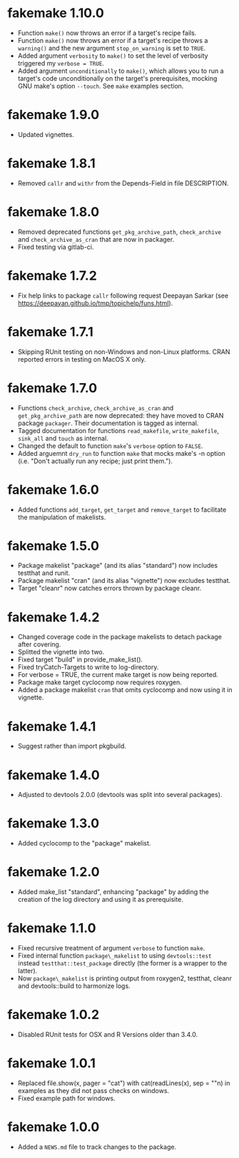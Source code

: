 # fakemake 1.10.0

* Function `make()` now throws an error if a target's recipe fails.
* Function `make()` now throws an error if a target's recipe throws a
  `warning()` and the new argument `stop_on_warning` is set to `TRUE`.
* Added argument `verbosity` to `make()` to set the level of verbosity triggered
  my `verbose = TRUE`. 
* Added argument `unconditionally` to `make()`, which allows you to run a
  target's code unconditionally on the target's prerequisites, mocking GNU
  make's option `--touch`. See `make` examples section.

# fakemake 1.9.0

* Updated vignettes.

# fakemake 1.8.1

* Removed `callr` and `withr` from the Depends-Field in file DESCRIPTION.

# fakemake 1.8.0

* Removed deprecated functions `get_pkg_archive_path`,
    `check_archive` and `check_archive_as_cran` that are now in packager. 
* Fixed testing via gitlab-ci.

# fakemake 1.7.2

* Fix help links to package `callr` following request
  Deepayan Sarkar (see https://deepayan.github.io/tmp/topichelp/funs.html).

# fakemake 1.7.1

* Skipping RUnit testing on non-Windows and non-Linux platforms.
  CRAN reported errors in testing on MacOS X only.

# fakemake 1.7.0

* Functions `check_archive`, `check_archive_as_cran` and `get_pkg_archive_path`
  are now deprecated: they have moved to CRAN package `packager`. Their
  documentation is tagged as internal.
* Tagged documentation for functions `read_makefile`, `write_makefile`,
  `sink_all` and `touch` as internal.
* Changed the default to function `make`'s `verbose` option to `FALSE`.
* Added arguemnt `dry_run` to function `make` that mocks make's -n option 
  (i.e. "Don't actually run any recipe; just print them.").

# fakemake 1.6.0

* Added  functions `add_target`, `get_target` and `remove_target` to facilitate
  the manipulation of makelists.

# fakemake 1.5.0

* Package makelist "package" (and its alias "standard") now includes testthat 
  and runit.
* Package makelist "cran" (and its alias "vignette") now excludes testthat.
* Target "cleanr" now catches errors thrown by package cleanr.

# fakemake 1.4.2

* Changed coverage code in the package makelists to detach package after
  covering.
* Splitted the vignette into two.
* Fixed target "build" in provide\_make\_list().
* Fixed tryCatch-Targets to write to log-directory.
* For verbose = TRUE, the current make target is now being reported.
* Package make target cyclocomp now requires roxygen.
* Added a package makelist `cran` that omits cyclocomp and now using it in
  vignette.

# fakemake 1.4.1

* Suggest rather than import pkgbuild.

# fakemake 1.4.0

* Adjusted to devtools 2.0.0 (devtools was split into several packages).

# fakemake 1.3.0

* Added cyclocomp to the "package" makelist.

# fakemake 1.2.0

* Added make\_list "standard", enhancing "package" by adding the creation of the
  log directory and using it as prerequisite.

# fakemake 1.1.0

* Fixed recursive treatment of argument `verbose` to function `make`.
* Fixed internal function `package\_makelist` to using `devtools::test` instead 
  `testthat::test_package` directly (the former is a wrapper to the latter).
* Now `package\_makelist` is printing output from roxygen2, testthat, cleanr and
  devtools::build to harmonize logs.

# fakemake 1.0.2

* Disabled RUnit tests for OSX and R Versions older than 3.4.0.

# fakemake 1.0.1

* Replaced file.show(x, pager = "cat") with cat(readLines(x), sep = "\"n) in
  examples as they did not pass checks on windows.
* Fixed example path for windows. 

# fakemake 1.0.0

* Added a `NEWS.md` file to track changes to the package.



